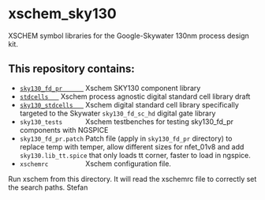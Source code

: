 # xschem_sky130
XSCHEM symbol libraries for the Google-Skywater 130nm process design kit. 
## This repository contains:

- [`sky130_fd_pr      `](https://github.com/StefanSchippers/xschem_sky130/tree/main/sky130_fd_pr) Xschem SKY130 component library
- [`stdcells   `](https://github.com/StefanSchippers/xschem_sky130/tree/main/stdcells) Xschem process agnostic digital standard cell library draft
- [`sky130_stdcells   `](https://github.com/StefanSchippers/xschem_sky130/tree/main/sky130_stdcells) Xschem digital standard cell library specifically targeted to the Skywater `sky130_fd_sc_hd` digital gate library
- `sky130_tests      ` Xschem testbenches for testing sky130_fd_pr components with NGSPICE
- `sky130_fd_pr.patch` Patch file (apply in `sky130_fd_pr` directory) to replace temp with temper, allow different sizes for nfet_01v8 and add `sky130.lib_tt.spice` that only loads tt corner, faster to load in ngspice.
- `xschemrc          ` Xschem configuration file.

Run xschem from this directory. It will read the xschemrc file to correctly set the search paths.
Stefan
